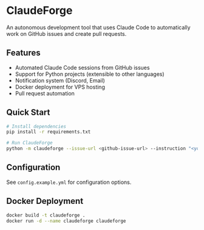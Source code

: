 # ClaudeForge

An autonomous development tool that uses Claude Code to automatically work on GitHub issues and create pull requests.

## Features

- Automated Claude Code sessions from GitHub issues
- Support for Python projects (extensible to other languages)
- Notification system (Discord, Email)
- Docker deployment for VPS hosting
- Pull request automation

## Quick Start

```bash
# Install dependencies
pip install -r requirements.txt

# Run ClaudeForge
python -m claudeforge --issue-url <github-issue-url> --instruction "<your-instruction>"
```

## Configuration

See `config.example.yml` for configuration options.

## Docker Deployment

```bash
docker build -t claudeforge .
docker run -d --name claudeforge claudeforge
```